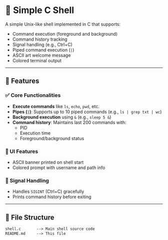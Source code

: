# 🐚 Simple C Shell

A simple Unix-like shell implemented in C that supports:
- Command execution (foreground and background)
- Command history tracking
- Signal handling (e.g., Ctrl+C)
- Piped command execution (`|`)
- ASCII art welcome message
- Colored terminal output

---

## 🚀 Features

### ✅ Core Functionalities
- **Execute commands** like `ls`, `echo`, `pwd`, etc.
- **Pipes (`|`)**: Supports up to 10 piped commands (e.g., `ls | grep txt | wc`)
- **Background execution** using `&` (e.g., `sleep 5 &`)
- **Command history**: Maintains last 200 commands with:
  - PID
  - Execution time
  - Foreground/background status

### 🎨 UI Features
- ASCII banner printed on shell start
- Colored prompt with username and path info

### 🛑 Signal Handling
- Handles `SIGINT` (Ctrl+C) gracefully
- Prints command history before exiting

---

## 📁 File Structure

```txt
shell.c       --> Main shell source code  
README.md     --> This file
```
